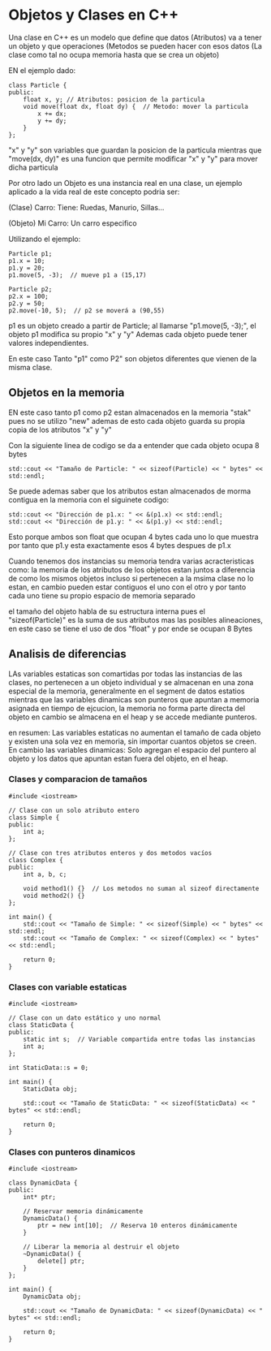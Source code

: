 # Objetos y Clases en C++
Una clase en C++ es un modelo que define que datos (Atributos) va a tener un objeto y que operaciones (Metodos se pueden hacer con esos datos 
(La clase como tal no ocupa memoria hasta que se crea un objeto)

EN el ejemplo dado: 

    class Particle {
    public:
        float x, y; // Atributos: posicion de la particula
        void move(float dx, float dy) {  // Metodo: mover la particula
            x += dx;
            y += dy;
        }
    };

"x" y "y" son variables que guardan la posicion de la particula mientras que "move(dx, dy)" es una funcion que permite modificar "x" y "y" para
mover dicha particula

Por otro lado un Objeto es una instancia real en una clase, un ejemplo aplicado a la vida real de este concepto podria ser:

(Clase) Carro: Tiene: Ruedas, Manurio, Sillas...

(Objeto) Mi Carro: Un carro especifico 

Utilizando el ejemplo: 

    Particle p1;
    p1.x = 10;
    p1.y = 20;
    p1.move(5, -3);  // mueve p1 a (15,17)

    Particle p2;
    p2.x = 100;
    p2.y = 50;
    p2.move(-10, 5);  // p2 se moverá a (90,55)
p1 es un objeto creado a partir de Particle; al llamarse "p1.move(5, -3);", el objeto p1 modifica su propio "x" y "y" Ademas
cada objeto puede tener valores independientes.

En este caso Tanto "p1" como P2" son objetos diferentes que vienen de la misma clase.

## Objetos en la memoria
EN este caso tanto p1 como p2 estan almacenados en la memoria "stak" pues no se utilizo "new" ademas de esto cada objeto guarda su propia
copia de los atributos "x" y "y" 

Con la siguiente linea de codigo se da a entender que cada objeto ocupa 8 bytes 

    std::cout << "Tamaño de Particle: " << sizeof(Particle) << " bytes" << std::endl;
Se puede ademas saber que los atributos estan almacenados de morma contigua en la memoria con el siguinete codigo:

    std::cout << "Dirección de p1.x: " << &(p1.x) << std::endl;
    std::cout << "Dirección de p1.y: " << &(p1.y) << std::endl;

Esto porque ambos son float que ocupan 4 bytes cada uno lo que muestra por tanto que p1.y esta exactamente esos 4 bytes despues de p1.x

Cuando tenemos dos instancias su memoria tendra varias acracteristicas como: la memoria de los atributos de los objetos estan juntos a diferencia
de como los mismos objetos incluso si pertenecen a la msima clase no lo estan, en cambio pueden estar contiguos el uno con el otro y por tanto
cada uno tiene su propio espacio de memoria separado 

el tamaño del objeto habla de su estructura interna pues el "sizeof(Particle)" es la suma de sus atributos mas las posibles alineaciones, en este caso
se tiene el uso de dos "float" y por ende se ocupan 8 Bytes

## Analisis de diferencias
LAs variables estaticas son comartidas por todas las instancias de las clases, no pertenecen a un objeto individual y se almacenan en una zona especial de la memoria, generalmente en el segment de datos estatios
mientras que las variables dinamicas son punteros que apuntan a memoria asignada en tiempo de ejcucion, la memoria no forma parte directa del objeto en cambio se almacena en el heap y se accede mediante punteros.

en resumen: Las variables estaticas no aumentan el tamaño de cada objeto y existen una sola vez en memoria, sin importar cuantos objetos se creen.
En cambio las variables dinamicas: Solo agregan el espacio del puntero al objeto y los datos que apuntan estan fuera del objeto, en el heap.

### Clases y comparacion de tamaños
    #include <iostream>
    
    // Clase con un solo atributo entero
    class Simple {
    public:
        int a;
    };
    
    // Clase con tres atributos enteros y dos metodos vacíos
    class Complex {
    public:
        int a, b, c;
    
        void method1() {}  // Los metodos no suman al sizeof directamente
        void method2() {}
    };
    
    int main() {
        std::cout << "Tamaño de Simple: " << sizeof(Simple) << " bytes" << std::endl;
        std::cout << "Tamaño de Complex: " << sizeof(Complex) << " bytes" << std::endl;
    
        return 0;
    }


### Clases con variable estaticas

    #include <iostream>
    
    // Clase con un dato estático y uno normal
    class StaticData {
    public:
        static int s;  // Variable compartida entre todas las instancias
        int a;
    };
    
    int StaticData::s = 0;
    
    int main() {
        StaticData obj;
    
        std::cout << "Tamaño de StaticData: " << sizeof(StaticData) << " bytes" << std::endl;
    
        return 0;
    }
    
### Clases con punteros dinamicos

    #include <iostream>
    
    class DynamicData {
    public:
        int* ptr;
    
        // Reservar memoria dinámicamente
        DynamicData() {
            ptr = new int[10];  // Reserva 10 enteros dinámicamente
        }
    
        // Liberar la memoria al destruir el objeto
        ~DynamicData() {
            delete[] ptr;
        }
    };
    
    int main() {
        DynamicData obj;
    
        std::cout << "Tamaño de DynamicData: " << sizeof(DynamicData) << " bytes" << std::endl;
    
        return 0;
    }






